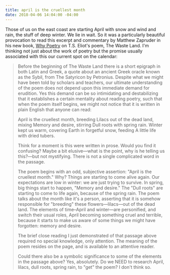 ```yaml
---
title: april is the cruellest month
date: 2018-04-06 14:04:00 -04:00
---
```


Those of us on the east coast are starting April with snow and wind and rain, the stuff of deep winter. We lie in wait. So it was a particularly beautiful provocation to read this excerpt and commentary by Matthew Zapruder in his new book, [Why Poetry](https://shop.harvard.com/book/9780062343079) on T.S. Eliot's poem, The Waste Land. I'm thinking not just about the work of poetry but the promise usually associated with this our current spot on the calendar:

>Before the beginning of The Waste Land there is a short epigraph in both Latin and Greek, a quote about an ancient Greek oracle known as the Sybil, from The Satyricon by Petronius. Despite what we might have been told by scholars and teachers, our ultimate understanding of the poem does not depend upon this immediate demand for erudition. Yes this demand can be so intimidating and destabilizing that it establishes a certain mentality about reading poetry, such that when the poem itself begins, we might not notice that it is written in plain English that anyone can read: 
>
>April is the cruellest month, breeding
Lilacs out of the dead land, mixing
Memory and desire, stirring
Dull roots with spring rain.
Winter kept us warm, covering
Earth in forgetful snow, feeding
A little life with dried tubers.
>
>Think for a moment is this were written in prose. Would you find it confusing? Maybe a bit elusive—what is the point, why is he telling us this?—but not mystifying. There is not a single complicated word in the passage.
>
>The poem begins with an odd, subjective assertion: "April is the cruellest month." Why? Things are starting to come alive again. Our expectations are low in winter: we are just trying to survive. In spring, big things start to happen, "Memory and desire." The "Dull roots" are starting to come to life again, because of the spring rain. The poem talks about the month like it's a person, asserting that it is somehow responsible for "breeding" these flowers—lilacs—out of the dead land. The elements of time–April and winter—are personified, and switch their usual roles, April becoming something cruel and terrible, because it starts to make us aware of some things we might have forgotten: memory and desire.
>
>The brief close reading I just demonstrated of that passage above required no special knowledge, only attention. The meaning of the poem resides on the page, and is available to an attentive reader.
>
>Could there also be a symbolic significance to some of the elements in the passage above? Yes, absolutely. Do we NEED to research April, lilacs, dull roots, spring rain, to "get" the poem? I don't think so.
